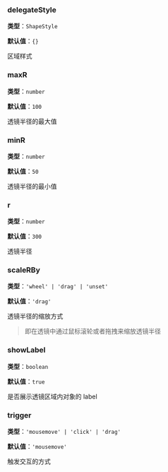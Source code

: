 ### delegateStyle

**类型**：`ShapeStyle`

**默认值**：`{}`

区域样式

### maxR

**类型**：`number`

**默认值**：`100`

透镜半径的最大值

### minR

**类型**：`number`

**默认值**：`50`

透镜半径的最小值

### r

**类型**：`number`

**默认值**：`300`

透镜半径

### scaleRBy

**类型**：`'wheel' | 'drag' | 'unset'`

**默认值**：`'drag'`

透镜半径的缩放方式

> 即在透镜中通过鼠标滚轮或者拖拽来缩放透镜半径

### showLabel

**类型**：`boolean`

**默认值**：`true`

是否展示透镜区域内对象的 label

### trigger

**类型**：`'mousemove' | 'click' | 'drag'`

**默认值**：`'mousemove'`

触发交互的方式
